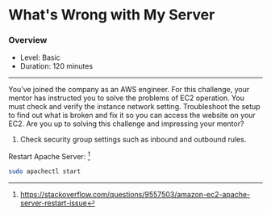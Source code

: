 # What's Wrong with My Server


### Overview
- Level: Basic
- Duration: 120 minutes
------------------------------
You’ve joined the company as an AWS engineer.
For this challenge, your mentor has instructed you to solve the problems of EC2 operation.
You must check and verify the instance network setting. Troubleshoot the setup to find out what is broken and fix it so you can access the website on your EC2.
Are you up to solving this challenge and impressing your mentor?


1. Check security group settings such as inbound and outbound rules. 

Restart Apache Server: [^1]
```sh
sudo apachectl start
```


[^1]: https://stackoverflow.com/questions/9557503/amazon-ec2-apache-server-restart-issue